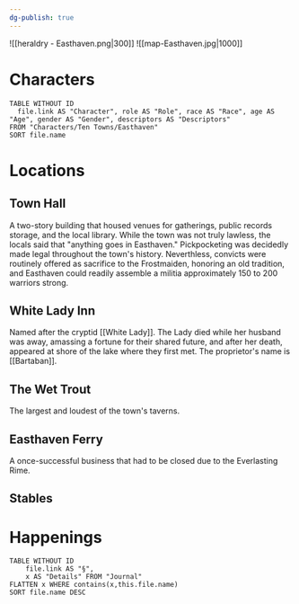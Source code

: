 ```yaml
---
dg-publish: true
---
```

![[heraldry - Easthaven.png|300]]
![[map-Easthaven.jpg|1000]]
# Characters

```dataview 
TABLE WITHOUT ID
  file.link AS "Character", role AS "Role", race AS "Race", age AS "Age", gender AS "Gender", descriptors AS "Descriptors"
FROM "Characters/Ten Towns/Easthaven"
SORT file.name
```

# Locations
## Town Hall
A two-story building that housed venues for gatherings, public records storage, and the local library. While the town was not truly lawless, the locals said that "anything goes in Easthaven." Pickpocketing was decidedly made legal throughout the town's history. Neverthless, convicts were routinely offered as sacrifice to the Frostmaiden, honoring an old tradition, and Easthaven could readily assemble a militia approximately 150 to 200 warriors strong.

## White Lady Inn
Named after the cryptid [[White Lady]]. The Lady died while her husband was away, amassing a fortune for their shared future, and after her death, appeared at shore of the lake where they first met. The proprietor's name is [[Bartaban]].

## The Wet Trout
The largest and loudest of the town's taverns.

## Easthaven Ferry
A once-successful business that had to be closed due to the Everlasting Rime.

## Stables

# Happenings
```dataview
TABLE WITHOUT ID
	file.link AS "§", 
	x AS "Details" FROM "Journal"
FLATTEN x WHERE contains(x,this.file.name) 
SORT file.name DESC
```
